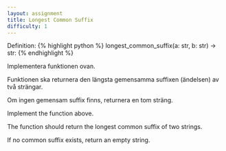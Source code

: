 ```yaml
---
layout: assignment
title: Longest Common Suffix
difficulty: 1
---
```

Definition:
{% highlight python %}
longest_common_suffix(a: str, b: str) -> str:
{% endhighlight %}

<div class="swedish" markdown="1">
Implementera funktionen ovan.

Funktionen ska returnera den längsta gemensamma suffixen (ändelsen) av två strängar.

Om ingen gemensam suffix finns, returnera en tom sträng.
</div>

<div class="english" markdown="1">
Implement the function above.

The function should return the longest common suffix of two strings.

If no common suffix exists, return an empty string.
</div>

<script>

function randint(a, b) {
    return Math.floor(Math.random() * (b - a + 1)) + a
}

const words = [
  "apple",
  "breeze",
  "cake",
  "dance",
  "edge",
  "flame",
  "glove",
  "hope",
  "ice",
  "joke",
  "kite",
  "love",
  "mouse",
  "noise",
  "olive",
  "plate",
  "quote",
  "rise",
  "smile",
  "time",
  "urge",
  "vase",
  "wave",
  "xyleme",
  "yoke",
  "zone",
  "abode",
  "bribe",
  "choke",
  "dive",
  "elope",
  "freeze",
  "gauge",
  "hinge",
  "ignite",
  "jive",
  "knave",
  "lease",
  "mope",
  "niche",
  "ooze",
  "probe",
  "queue",
  "rogue",
  "spire",
  "truce",
  "use",
  "vice",
  "whale",
  "axe",
  "base",
  "clause",
  "drape",
  "evade",
  "fable",
  "gorge",
  "hare",
  "incise",
  "jade",
  "knife",
  "lounge",
  "mince",
  "note",
  "ounce",
  "pace",
  "quiche",
  "rattle",
  "scribe",
  "tense",
  "uncle",
  "verge",
  "while",
  "exile",
  "yare",
  "agape",
  "bane",
  "clothe",
  "deuce",
  "emerge",
  "flute",
  "grade",
  "house",
  "idle",
  "jangle",
  "kneel",
  "lance",
  "maze",
  "nurse",
  "opine",
  "pause",
  "quite",
  "reuse",
  "sage",
  "tale",
  "unique",
  "value",
  "wedge",
  "xeroxable",
  "yankee",
  "zeppole",
  "apples",
  "bananas",
  "cats",
  "dogs",
  "eggs",
  "frogs",
  "grapes",
  "hats",
  "ideas",
  "jokes",
  "knives",
  "lemons",
  "maps",
  "nuts",
  "orbits",
  "pencils",
  "quilts",
  "rivers",
  "stones",
  "trees",
  "umbrellas",
  "vases",
  "whales",
  "x-rays",
  "zebras"
]

const solution = `

def longest_common_suffix(a, b):
    a = a[::-1]
    b = b[::-1]
    lcs = ''
    for x, y in zip(a, b):
        if x != y:
            break
        lcs += x
    return lcs[::-1]

`
new Assignment(
    "longest_common_suffix",
    () => {
        return [
            words[randint(0, words.length-1)],
            words[randint(0, words.length-1)]
        ]
    },
    solution
)

</script>
